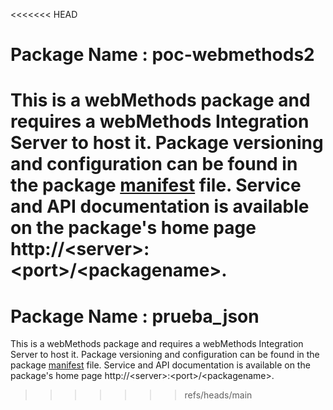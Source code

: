 <<<<<<< HEAD
# Package Name : poc-webmethods2
This is a webMethods package and requires a webMethods Integration Server to host it. Package versioning and configuration can be found in the package [manifest](./poc-webmethods2/manifest.v3) file. Service and API documentation is available on the package's home page http://&lt;server&gt;:&lt;port&gt;/&lt;packagename>.
=======
# Package Name : prueba_json
This is a webMethods package and requires a webMethods Integration Server to host it. Package versioning and configuration can be found in the package [manifest](./prueba_json/manifest.v3) file. Service and API documentation is available on the package's home page http://&lt;server&gt;:&lt;port&gt;/&lt;packagename>.
>>>>>>> refs/heads/main
